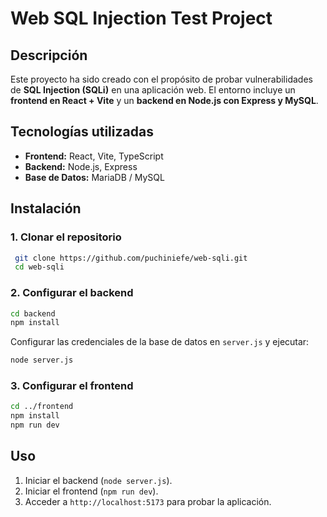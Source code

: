 # Web SQL Injection Test Project

## Descripción
Este proyecto ha sido creado con el propósito de probar vulnerabilidades de **SQL Injection (SQLi)** en una aplicación web. El entorno incluye un **frontend en React + Vite** y un **backend en Node.js con Express y MySQL**.

## Tecnologías utilizadas
- **Frontend:** React, Vite, TypeScript
- **Backend:** Node.js, Express
- **Base de Datos:** MariaDB / MySQL

## Instalación
### 1. Clonar el repositorio
```bash
 git clone https://github.com/puchiniefe/web-sqli.git
 cd web-sqli
```

### 2. Configurar el backend
```bash
cd backend
npm install
```
Configurar las credenciales de la base de datos en `server.js` y ejecutar:
```bash
node server.js
```

### 3. Configurar el frontend
```bash
cd ../frontend
npm install
npm run dev
```

## Uso
1. Iniciar el backend (`node server.js`).
2. Iniciar el frontend (`npm run dev`).
3. Acceder a `http://localhost:5173` para probar la aplicación.




